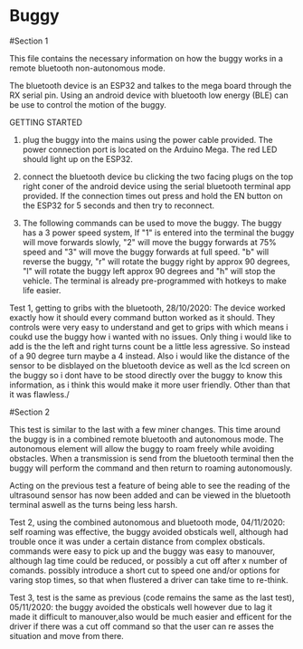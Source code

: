 # Buggy

#Section 1

This file contains the necessary information on how the buggy works in a remote bluetooth non-autonomous mode.

The bluetooth device is an ESP32 and talkes to the mega board through the RX serial pin. Using an android device with bluetooth low energy (BLE) can be use to control the motion of the buggy.

GETTING STARTED

1. plug the buggy into the mains using the power cable provided. The power connection port is located on the Arduino Mega. The red LED should light up on the ESP32.

2. connect the bluetooth device bu clicking the two facing plugs on the top right coner of the android device using the serial bluetooth terminal app provided. If the connection times out press and hold the EN button on the ESP32 for 5 seconds and then try to reconnect.

3. The following commands can be used to move the buggy. The buggy has a 3 power speed system, If "1" is entered into the terminal the buggy will move forwards slowly, "2" will move the buggy forwards at 75% speed and "3" will move the buggy forwards at full speed. "b" will reverse the buggy, "r" will rotate the buggy right by approx 90 degrees, "l" will rotate the buggy left approx 90 degrees and "h" will stop the vehicle. The terminal is already pre-programmed with hotkeys to make life easier. 



Test 1, getting to gribs with the bluetooth, 28/10/2020: The device worked exactly how it should every command button worked as it should. They controls were very easy to understand and get to grips with which means i coukd use the buggy how i wanted with no issues. Only thing i would like to add is the the left and right turns count be a little less agressive. So instead of a 90 degree turn maybe a 4 instead. Also i would like the distance of the sensor to be disblayed on the bluetooth device as well as the lcd screen on the buggy so i dont have to be stood directly over the buggy to know this information, as i think this would make it more user friendly. Other than that it was flawless./



#Section 2

This test is similar to the last with a few miner changes. This time around the buggy is in a combined remote bluetooth and autonomous mode. The autonomous element will allow the buggy to roam freely while avoiding obstacles. When a transmission is send from the bluetooth terminal then the buggy will perform the command and then return to roaming autonomously. 

Acting on the previous test a feature of being able to see the reading of the ultrasound sensor has now been added and can be viewed in the bluetooth terminal aswell as the turns being less harsh.

Test 2, using the combined autonomous and bluetooth mode, 04/11/2020: self roaming was effective, the buggy avoided obsticals well, although had trouble once it was under a certain distance from complex obsticals. commands were easy to pick up and the buggy was easy to manouver, although lag time could be reduced, or possibly a cut off after x number of comands. possibly introduce a short cut to speed one and/or options for varing stop times, so that when flustered a driver can take time to re-think.

Test 3, test is the same as previous (code remains the same as the last test), 05/11/2020: the buggy avoided the obsticals well however due to lag it made it difficult to manouver,also would be much easier and efficent for the driver if there was a cut off command so that the user can re asses the situation and move from there.  


